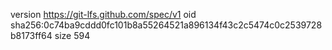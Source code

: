 version https://git-lfs.github.com/spec/v1
oid sha256:0c74ba9cddd0fc101b8a55264521a896134f43c2c5474c0c2539728b8173ff64
size 594
